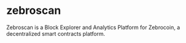 # zebroscan
Zebroscan is a Block Explorer and Analytics Platform for Zebrocoin, a decentralized smart contracts platform.
